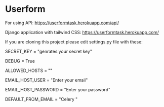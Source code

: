 # Userform
For using API: https://userformtask.herokuapp.com/api/

Django application with tailwind CSS: https://userformtask.herokuapp.com/





If you are cloning this project please edit settings.py file with these:

SECRET_KEY = "genrates your secret key"

DEBUG = True

ALLOWED_HOSTS = ""



EMAIL_HOST_USER = "Enter your email"

EMAIL_HOST_PASSWORD = "Enter your password"

DEFAULT_FROM_EMAIL = "Celery <email>"
